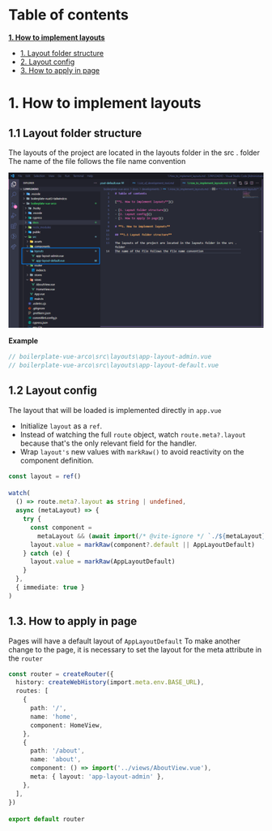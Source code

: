 # **Table of contents**

[**1. How to implement layouts**]()

- [1. Layout folder structure]()
- [2. Layout config]()
- [3. How to apply in page]()

# **1. How to implement layouts**

## **1.1 Layout folder structure**

The layouts of the project are located in the layouts folder in the src . folder
The name of the file follows the file name convention

![developement_1.How_to_implement_layouts](../imgs/developement_1.How_to_implement_layouts.png)

**Example**

```js
// boilerplate-vue-arco\src\layouts\app-layout-admin.vue
// boilerplate-vue-arco\src\layouts\app-layout-default.vue
```

## **1.2 Layout config**

The layout that will be loaded is implemented directly in `app.vue`

- Initialize `layout` as a `ref`.
- Instead of watching the full `route` object, watch `route.meta?.layout` because that's the only relevant field for the handler.
- Wrap `layout's` new values with `markRaw()` to avoid reactivity on the component definition.

```typescript
const layout = ref()

watch(
  () => route.meta?.layout as string | undefined,
  async (metaLayout) => {
    try {
      const component =
        metaLayout && (await import(/* @vite-ignore */ `./${metaLayout}.vue`))
      layout.value = markRaw(component?.default || AppLayoutDefault)
    } catch (e) {
      layout.value = markRaw(AppLayoutDefault)
    }
  },
  { immediate: true }
)
```

## **1.3. How to apply in page**

Pages will have a default layout of `AppLayoutDefault`
To make another change to the page, it is necessary to set the layout for the meta attribute in the `router`

```typescript
const router = createRouter({
  history: createWebHistory(import.meta.env.BASE_URL),
  routes: [
    {
      path: '/',
      name: 'home',
      component: HomeView,
    },
    {
      path: '/about',
      name: 'about',
      component: () => import('../views/AboutView.vue'),
      meta: { layout: 'app-layout-admin' },
    },
  ],
})

export default router
```
